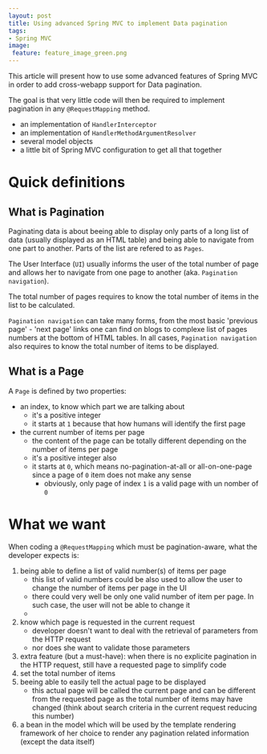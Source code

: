 ```yaml
---
layout: post
title: Using advanced Spring MVC to implement Data pagination
tags:
- Spring MVC
image:
 feature: feature_image_green.png
---
```


This article will present how to use some advanced features of Spring MVC in order to add cross-webapp support for Data pagination.

The goal is that very little code will then be required to implement pagination in any `@RequestMapping` method.



* an implementation of `HandlerInterceptor`
* an implementation of `HandlerMethodArgumentResolver`
* several model objects
* a little bit of Spring MVC configuration to get all that together


# Quick definitions

## What is Pagination

Paginating data is about beeing able to display only parts of a long list of data (usually displayed as an HTML table) and being able
to navigate from one part to another. Parts of the list are refered to as `Pages`.

The User Interface (`UI`) usually informs the user of the total number of page and allows her to navigate from one page to another
(aka. `Pagination navigation`).

The total number of pages requires to know the total number of items in the list to be calculated.

`Pagination navigation` can take many forms, from the most basic 'previous page' - 'next page' links one can find on blogs to complexe
list of pages numbers at the bottom of HTML tables.
In all cases, `Pagination navigation` also requires to know the total number of items to be displayed.

## What is a Page

A `Page` is defined by two properties:

* an index, to know which part we are talking about
    - it's a positive integer
    - it starts at `1` because that how humans will identify the first page
* the current number of items per page
    - the content of the page can be totally different depending on the number of items per page
    - it's a positive integer also
    - it starts at `0`, which means no-pagination-at-all or all-on-one-page since a page of `0` item does not make any sense
        + obviously, only page of index `1` is a valid page with un nomber of `0`

# What we want

When coding a `@RequestMapping` which must be pagination-aware, what the developer expects is:

1. being able to define a list of valid number(s) of items per page
    - this list of valid numbers could be also used to allow the user to change the number of items per page in the UI
    - there could very well be only one valid number of item per page. In such case, the user will not be able to change it
    - 
2. know which page is requested in the current request
    - developer doesn't want to deal with the retrieval of parameters from the HTTP request
    - nor does she want to validate those parameters
3. extra feature (but a must-have): when there is no explicite pagination in the HTTP request, still have a requested page to simplify code
4. set the total number of items
5. beeing able to easily tell the actual page to be displayed
    - this actual page will be called the current page and can be different from the requested page as the total number of items may have changed 
    (think about search criteria in the current request reducing this number)
6. a bean in the model which will be used by the template rendering framework of her choice to render any pagination related information
(except the data itself)
